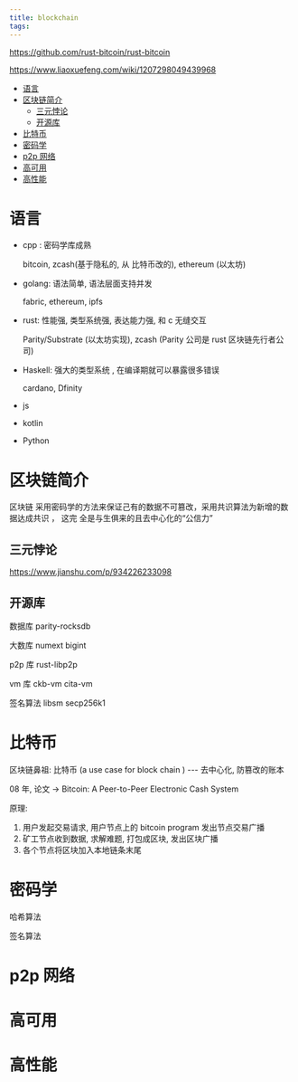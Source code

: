 ```yaml
---
title: blockchain
tags:
---
```


https://github.com/rust-bitcoin/rust-bitcoin

https://www.liaoxuefeng.com/wiki/1207298049439968

<!-- more -->

<!-- TOC -->

- [语言](#语言)
- [区块链简介](#区块链简介)
    - [三元悖论](#三元悖论)
    - [开源库](#开源库)
- [比特币](#比特币)
- [密码学](#密码学)
- [p2p 网络](#p2p-网络)
- [高可用](#高可用)
- [高性能](#高性能)

<!-- /TOC -->



# 语言

- cpp : 密码学库成熟

    bitcoin, zcash(基于隐私的, 从 比特币改的), ethereum (以太坊)

- golang: 语法简单, 语法层面支持并发

    fabric, ethereum, ipfs

- rust: 性能强, 类型系统强, 表达能力强, 和 c 无缝交互

    Parity/Substrate (以太坊实现), zcash   (Parity 公司是 rust 区块链先行者公司)

- Haskell: 强大的类型系统   , 在编译期就可以暴露很多错误

    cardano, Dfinity

- js

- kotlin

- Python


# 区块链简介

区块链 采用密码学的方法来保证己有的数据不可篡改，采用共识算法为新增的数据达成共识 ， 这完 全是与生俱来的且去中心化的“公信力”

## 三元悖论

https://www.jianshu.com/p/934226233098



## 开源库

数据库 parity-rocksdb

大数库 numext bigint

p2p 库 rust-libp2p

vm 库 ckb-vm cita-vm

签名算法 libsm secp256k1



# 比特币

区块链鼻祖: 比特币 (a  use case for   block chain ) --- 去中心化, 防篡改的账本

08 年, 论文 -> Bitcoin: A Peer-to-Peer Electronic Cash System

原理: 

1. 用户发起交易请求, 用户节点上的 bitcoin program 发出节点交易广播
1. 矿工节点收到数据, 求解难题, 打包成区块, 发出区块广播
1. 各个节点将区块加入本地链条末尾




# 密码学

哈希算法

签名算法


# p2p 网络


# 高可用





# 高性能
